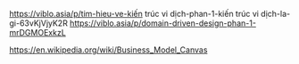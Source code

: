 <!-- @Tài liệu tham khảo -->


<!-- https://en.wikipedia.org/wiki/Domain-driven_design -->

<!-- https://learn.microsoft.com/en-us/archive/msdn-magazine/2009/february/best-practice-an-introduction-to-domain-driven-design -->

<!-- https://learn.microsoft.com/en-us/dotnet/architecture/kiến trúc vi dịch/kiến trúc vi dịch-ddd-cqrs-patterns/ddd-oriented-kiến trúc vi dịch -->

<!-- https://hoadondientu.gdt.gov.vn -->

<!-- https://kiến trúc vi dịch.io -->

<!-- https://www.infoq.com/minibooks/domain-driven-design-quickly -->

<!-- “thiết kế hướng miền: Tackling Complexity in the Heart of Software”, nhà xuất bản AddisonWesley, ISBN: 0-321-12521-5. -->


<!-- 2. Richardson, C. (2018). _kiến trúc vi dịch Patterns: With Examples in Java._ O'Reilly Media. -->

<!-- 3. Newman, S. (2015). _Building kiến trúc vi dịch: Designing Fine-Grained Systems._ O'Reilly Media. -->

<!-- https://github.com/GoogleCloudPlatform/kiến trúc vi dịch-demo -->

<!-- https://refactoring.guru/design-patterns/catalog -->

<!-- https://www.uml-diagrams.org -->

<!-- https://www.udemy.com/course/domain-driven-design-and-kiến trúc vi dịch -->

https://viblo.asia/p/tim-hieu-ve-kiến trúc vi dịch-phan-1-kiến trúc vi dịch-la-gi-63vKjVjyK2R
https://viblo.asia/p/domain-driven-design-phan-1-mrDGMOExkzL


https://en.wikipedia.org/wiki/Business_Model_Canvas
